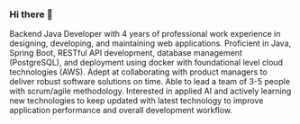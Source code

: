 ### Hi there 👋

Backend Java Developer with 4 years of professional work experience in designing, developing, and maintaining web applications. Proficient in Java, Spring Boot, RESTful API development, database management (PostgreSQL), and deployment using docker with foundational level cloud technologies (AWS). Adept at collaborating with product managers to deliver robust software solutions on time. Able to lead a team of 3-5 people with scrum/agile methodology. Interested in applied AI and actively learning new technologies to keep updated with latest technology to improve application performance and overall development workflow.

<!--
**triarts/triarts** is a ✨ _special_ ✨ repository because its `README.md` (this file) appears on your GitHub profile.

Here are some ideas to get you started:

- 🔭 I’m currently working on ...
- 🌱 I’m currently learning ...
- 👯 I’m looking to collaborate on ...
- 🤔 I’m looking for help with ...
- 💬 Ask me about ...
- 📫 How to reach me: ...
- 😄 Pronouns: ...
- ⚡ Fun fact: ...
-->
